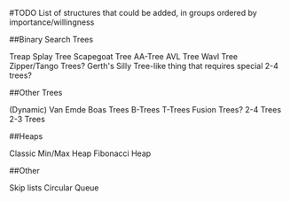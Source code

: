 #TODO
List of structures that could be added, in groups ordered by importance/willingness

##Binary Search Trees

Treap
Splay Tree
Scapegoat Tree
AA-Tree
AVL Tree
Wavl Tree
Zipper/Tango Trees?
Gerth's Silly Tree-like thing that requires special 2-4 trees?


##Other Trees

(Dynamic) Van Emde Boas Trees
B-Trees
T-Trees
Fusion Trees?
2-4 Trees
2-3 Trees

##Heaps

Classic Min/Max Heap
Fibonacci Heap

##Other

Skip lists
Circular Queue